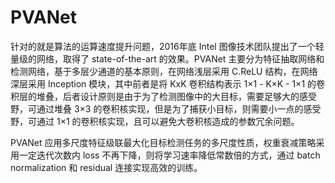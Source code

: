 
# PVANet

针对的就是算法的运算速度提升问题，2016年底 Intel 图像技术团队提出了一个轻量级的网络，取得了 state-of-the-art 的效果。PVANet 主要分为特征抽取网络和检测网络，基于多层少通道的基本原则，在网络浅层采用 C.ReLU 结构，在网络深层采用 Inception 模块，其中前者是将 KxK 卷积结构表示 1×1 - K×K - 1×1 的卷积层的堆叠，后者设计原则是由于为了检测图像中的大目标，需要足够大的感受野，可通过堆叠 3×3 的卷积核实现，但是为了捕获小目标，则需要小一点的感受野，可通过 1×1 的卷积核实现，且可以避免大卷积核造成的参数冗余问题。

PVANet 应用多尺度特征级联最大化目标检测任务的多尺度性质，权重衰减策略采用一定迭代次数内 loss 不再下降，则将学习速率降低常数倍的方式，通过 batch normalization 和 residual 连接实现高效的训练。

